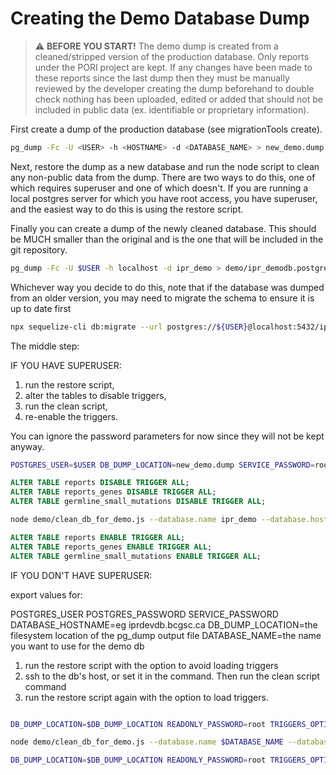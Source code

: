 # Creating the Demo Database Dump

> :warning: **BEFORE YOU START!** The demo dump is created from a cleaned/stripped version of the production database. Only reports under the PORI project are kept. If any changes have been made to these reports since the last dump then they must be manually reviewed by the developer creating the dump beforehand to double check nothing has been uploaded, edited or added that should not be included in public data (ex. identifiable or proprietary information).

First create a dump of the production database (see migrationTools create).

```bash
pg_dump -Fc -U <USER> -h <HOSTNAME> -d <DATABASE_NAME> > new_demo.dump
```

Next, restore the dump as a new database and run the node script to clean any non-public data
from the dump. There are two ways to do this, one of which requires superuser and one of which
doesn't.
If you are running a local postgres server for which you have root access, you have superuser,
and the easiest way to do this is using the restore script.

Finally you can create a dump of the newly cleaned database. This should be MUCH smaller than the
original and is the one that will be included in the git repository.

```bash
pg_dump -Fc -U $USER -h localhost -d ipr_demo > demo/ipr_demodb.postgres.dump
```


Whichever way you decide to do this, note that if the database was dumped from an older version,
you may need to migrate the schema to ensure it is up to date first

```bash
npx sequelize-cli db:migrate --url postgres://${USER}@localhost:5432/ipr_demo
```

The middle step:

IF YOU HAVE SUPERUSER:
1) run the restore script,
2) alter the tables to disable triggers,
3) run the clean script,
4) re-enable the triggers.


You can ignore the password parameters for now since they will not be kept anyway.

```bash
POSTGRES_USER=$USER DB_DUMP_LOCATION=new_demo.dump SERVICE_PASSWORD=root READONLY_PASSWORD=root bash demo/restore_iprdb_dump.sh
```
```sql
ALTER TABLE reports DISABLE TRIGGER ALL;
ALTER TABLE reports_genes DISABLE TRIGGER ALL;
ALTER TABLE germline_small_mutations DISABLE TRIGGER ALL;
```
```bash
node demo/clean_db_for_demo.js --database.name ipr_demo --database.hostname localhost --database.password '' --graphkb.password ''
```
```sql
ALTER TABLE reports ENABLE TRIGGER ALL;
ALTER TABLE reports_genes ENABLE TRIGGER ALL;
ALTER TABLE germline_small_mutations ENABLE TRIGGER ALL;
```


IF YOU DON'T HAVE SUPERUSER:

export values for:

POSTGRES_USER
POSTGRES_PASSWORD
SERVICE_PASSWORD
DATABASE_HOSTNAME=eg iprdevdb.bcgsc.ca
DB_DUMP_LOCATION=the filesystem location of the pg_dump output file
DATABASE_NAME=the name you want to use for the demo db

1) run the restore script with the option to avoid loading triggers
2) ssh to the db's host, or set it in the command. Then run the clean script command
3) run the restore script again with the option to load triggers.

```bash

DB_DUMP_LOCATION=$DB_DUMP_LOCATION READONLY_PASSWORD=root TRIGGERS_OPTION="no_triggers" bash demo/restore_iprdb_dump.sh

node demo/clean_db_for_demo.js --database.name $DATABASE_NAME --database.hostname $DATABASE_HOSTNAME

DB_DUMP_LOCATION=$DB_DUMP_LOCATION READONLY_PASSWORD=root TRIGGERS_OPTION="only_triggers" bash demo/restore_iprdb_dump.sh
```
